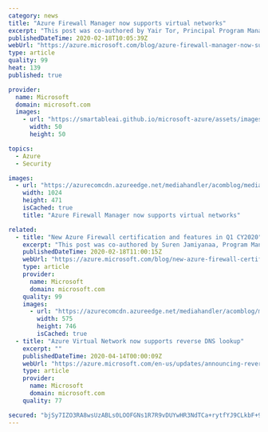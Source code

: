```yaml
---
category: news
title: "Azure Firewall Manager now supports virtual networks"
excerpt: "This post was co-authored by Yair Tor, Principal Program Manager, Azure Networking.\r\n\r\nLast November we introduced Microsoft Azure Firewall Manager preview for Azure Firewall policy and route management in secured virtual hubs. This also included integration with key Security as a Service partners, Zscaler,"
publishedDateTime: 2020-02-18T10:05:39Z
webUrl: "https://azure.microsoft.com/blog/azure-firewall-manager-now-supports-virtual-networks/"
type: article
quality: 99
heat: 139
published: true

provider:
  name: Microsoft
  domain: microsoft.com
  images:
    - url: "https://smartableai.github.io/microsoft-azure/assets/images/organizations/microsoft.com-50x50.jpg"
      width: 50
      height: 50

topics:
  - Azure
  - Security

images:
  - url: "https://azurecomcdn.azureedge.net/mediahandler/acomblog/media/Default/blog/35eac5bb-b137-49ca-b783-a4321ac7ffbf.jpg"
    width: 1024
    height: 471
    isCached: true
    title: "Azure Firewall Manager now supports virtual networks"

related:
  - title: "New Azure Firewall certification and features in Q1 CY2020"
    excerpt: "This post was co-authored by Suren Jamiyanaa, Program Manager, Azure Networking\r\n\r\nWe continue to be amazed by the adoption, interest, positive feedback, and the breadth of use cases customers are finding for our service. Today, we are excited to share several new Azure Firewall capabilities based on"
    publishedDateTime: 2020-02-18T11:00:15Z
    webUrl: "https://azure.microsoft.com/blog/new-azure-firewall-certification-and-features-in-q1-cy2020/"
    type: article
    provider:
      name: Microsoft
      domain: microsoft.com
    quality: 99
    images:
      - url: "https://azurecomcdn.azureedge.net/mediahandler/acomblog/media/Default/blog/df728987-e4aa-4082-9467-cc35731bd2be.png"
        width: 575
        height: 746
        isCached: true
  - title: "Azure Virtual Network now supports reverse DNS lookup"
    excerpt: ""
    publishedDateTime: 2020-04-14T00:00:09Z
    webUrl: "https://azure.microsoft.com/en-us/updates/announcing-reverse-dns-support-in-azure-virtual-networks/"
    type: article
    provider:
      name: Microsoft
      domain: microsoft.com
    quality: 77

secured: "bjSy7IZO3RA8wsUzABLs0LOOFGNs1R7R9vDUYwHR3NdTCa+rytfYJ9CLkbF+98Fe8m8kh9+SCeEVEbrysfIOPr3pvEHfn0H3OqHhaLo6TC0U3he4QIqSO5ke1bFccicGwNqF5uL2alRppapa8CZnxRY8hs2pFmXVLFnRrSBjjfXJNLgzodJ6cuk+eHKDCkPUykb/AT54ovm9jfpmvPhHDN+AkSkRu6fIyL8QhU3AB5QNNh7R+8bSAyjkeiiyjyqt+kHjuy18/GA8jQdlGhVfMqsV2D6J2349EGqeMTin4ccPI9ctopJmgWamWBnAtMASwUIaVAXt4d9oNwnRXbEv7g==;77+sbYgde3VbkLuwZhpq7w=="
---
```


